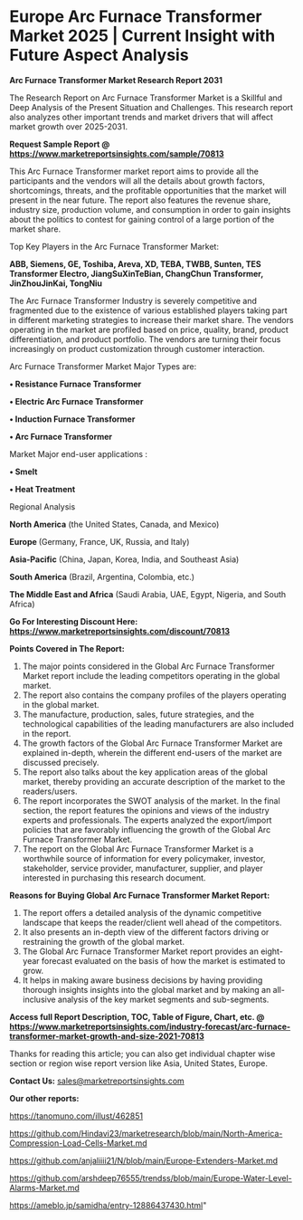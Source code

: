 # Europe Arc Furnace Transformer Market 2025 | Current Insight with Future Aspect Analysis

<strong>Arc Furnace Transformer Market Research Report 2031</strong>

The Research Report on Arc Furnace Transformer Market is a Skillful and Deep Analysis of the Present Situation and Challenges. This research report also analyzes other important trends and market drivers that will affect market growth over 2025-2031.

<strong>Request Sample Report @ <a href=https://www.marketreportsinsights.com/sample/70813>https://www.marketreportsinsights.com/sample/70813</a></strong>

This Arc Furnace Transformer market report aims to provide all the participants and the vendors will all the details about growth factors, shortcomings, threats, and the profitable opportunities that the market will present in the near future. The report also features the revenue share, industry size, production volume, and consumption in order to gain insights about the politics to contest for gaining control of a large portion of the market share.

Top Key Players in the Arc Furnace Transformer Market:

<strong>ABB, Siemens, GE, Toshiba, Areva, XD, TEBA, TWBB, Sunten, TES Transformer Electro, JiangSuXinTeBian, ChangChun Transformer, JinZhouJinKai, TongNiu</strong>

The Arc Furnace Transformer Industry is severely competitive and fragmented due to the existence of various established players taking part in different marketing strategies to increase their market share. The vendors operating in the market are profiled based on price, quality, brand, product differentiation, and product portfolio. The vendors are turning their focus increasingly on product customization through customer interaction.

Arc Furnace Transformer Market Major Types are:

<strong>• Resistance Furnace Transformer

• Electric Arc Furnace Transformer

• Induction Furnace Transformer

• Arc Furnace Transformer</strong>

Market Major end-user applications :

<strong>• Smelt

• Heat Treatment</strong>

Regional Analysis

</u><strong><b>North America</b></strong> (the United States, Canada, and Mexico)

<strong><b>Europe </b></strong>(Germany, France, UK, Russia, and Italy)

<strong><b>Asia-Pacific</b></strong> (China, Japan, Korea, India, and Southeast Asia)

<strong><b>South America</b></strong> (Brazil, Argentina, Colombia, etc.)

<strong><b>The Middle East and Africa</b></strong> (Saudi Arabia, UAE, Egypt, Nigeria, and South Africa)

<strong>Go For Interesting Discount Here: <a href=https://www.marketreportsinsights.com/discount/70813>https://www.marketreportsinsights.com/discount/70813</a></strong>

<strong>Points Covered in The Report:</strong>
<ol>
  <li>The major points considered in the Global Arc Furnace Transformer Market report include the leading competitors operating in the global market.</li>
  <li>The report also contains the company profiles of the players operating in the global market.</li>
  <li>The manufacture, production, sales, future strategies, and the technological capabilities of the leading manufacturers are also included in the report.</li>
  <li>The growth factors of the Global Arc Furnace Transformer Market are explained in-depth, wherein the different end-users of the market are discussed precisely.</li>
  <li>The report also talks about the key application areas of the global market, thereby providing an accurate description of the market to the readers/users.</li>
  <li>The report incorporates the SWOT analysis of the market. In the final section, the report features the opinions and views of the industry experts and professionals. The experts analyzed the export/import policies that are favorably influencing the growth of the Global Arc Furnace Transformer Market.</li>
  <li>The report on the Global Arc Furnace Transformer Market is a worthwhile source of information for every policymaker, investor, stakeholder, service provider, manufacturer, supplier, and player interested in purchasing this research document.</li>
</ol>
<strong>Reasons for Buying Global Arc Furnace Transformer Market Report:</strong>

<ol>
  <li>The report offers a detailed analysis of the dynamic competitive landscape that keeps the reader/client well ahead of the competitors.</li>
  <li>It also presents an in-depth view of the different factors driving or restraining the growth of the global market.</li>
  <li>The Global Arc Furnace Transformer Market report provides an eight-year forecast evaluated on the basis of how the market is estimated to grow.</li>
  <li>It helps in making aware business decisions by having providing thorough insights insights into the global market and by making an all-inclusive analysis of the key market segments and sub-segments.</li>
</ol>
<strong>Access full Report Description, TOC, Table of Figure, Chart, etc. @ <a href=https://www.marketreportsinsights.com/industry-forecast/arc-furnace-transformer-market-growth-and-size-2021-70813>https://www.marketreportsinsights.com/industry-forecast/arc-furnace-transformer-market-growth-and-size-2021-70813</a></strong>


Thanks for reading this article; you can also get individual chapter wise section or region wise report version like Asia, United States, Europe.

<strong>Contact Us:</strong>
sales@marketreportsinsights.com

<strong>Our other reports:</strong>

<a href=https://tanomuno.com/illust/462851>https://tanomuno.com/illust/462851</a>

<a href=https://github.com/Hindavi23/marketresearch/blob/main/North-America-Compression-Load-Cells-Market.md>https://github.com/Hindavi23/marketresearch/blob/main/North-America-Compression-Load-Cells-Market.md</a>

<a href=https://github.com/anjaliiii21/N/blob/main/Europe-Extenders-Market.md>https://github.com/anjaliiii21/N/blob/main/Europe-Extenders-Market.md</a>

<a href=https://github.com/arshdeep76555/trendss/blob/main/Europe-Water-Level-Alarms-Market.md>https://github.com/arshdeep76555/trendss/blob/main/Europe-Water-Level-Alarms-Market.md</a>

<a href=https://ameblo.jp/samidha/entry-12886437430.html>https://ameblo.jp/samidha/entry-12886437430.html</a>"
